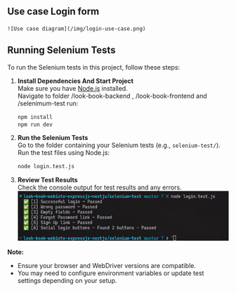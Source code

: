 ## Use case Login form
    ![Use case diagram](/img/login-use-case.png)

## Running Selenium Tests

To run the Selenium tests in this project, follow these steps:

1. **Install Dependencies And Start Project**  
    Make sure you have [Node.js](https://nodejs.org/) installed.  
    Navigate to folder /look-book-backend , /look-book-frontend and /selenimum-test run:  
    ```bash
    npm install
    npm run dev
    ``` 

2. **Run the Selenium Tests**  
    Go to the folder containing your Selenium tests (e.g., `selenium-test/`).  
    Run the test files using Node.js:  
    ```bash
    node login.test.js
    ```

3. **Review Test Results**  
    Check the console output for test results and any errors.
    ![Example Test Retsult](/img/test-result.png)



**Note:**  
- Ensure your browser and WebDriver versions are compatible.  
- You may need to configure environment variables or update test settings depending on your setup.
